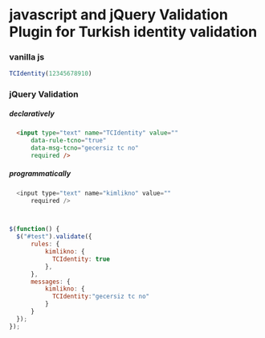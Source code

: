 # javascript and jQuery Validation Plugin for Turkish identity validation

### vanilla js
```javascript
TCIdentity(12345678910)
```

### jQuery Validation

##### declaratively
```html
  <input type="text" name="TCIdentity" value=""
      data-rule-tcno="true"
      data-msg-tcno="gecersiz tc no"
      required />
```
##### programmatically
```javascript
  <input type="text" name="kimlikno" value=""
      required />



$(function() {
  $("#test").validate({
      rules: {
          kimlikno: {
            TCIdentity: true
          },
      },
      messages: {
          kimlikno: {
            TCIdentity:"gecersiz tc no"
          }
      }
  });
});
```
